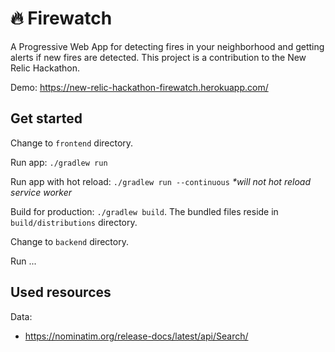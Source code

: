 # 🔥 Firewatch

A Progressive Web App for detecting fires in your neighborhood and getting alerts if new fires are detected.
This project is a contribution to the New Relic Hackathon.

Demo: https://new-relic-hackathon-firewatch.herokuapp.com/

## Get started

Change to `frontend` directory.

Run app: `./gradlew run`

Run app with hot reload: `./gradlew run --continuous` _*will not hot reload service worker_

Build for production: `./gradlew build`. The bundled files reside in `build/distributions` directory.

Change to `backend` directory.

Run ...

## Used resources

Data:
 - https://nominatim.org/release-docs/latest/api/Search/

